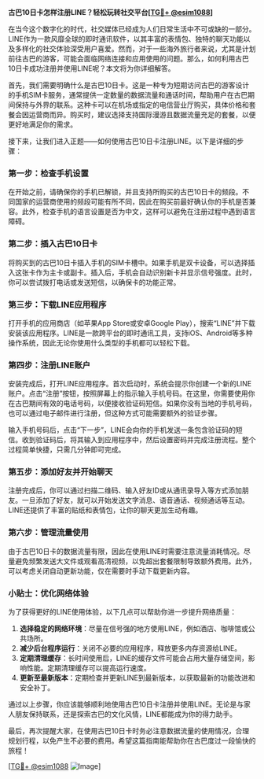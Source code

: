 **古巴10日卡怎样注册LINE？轻松玩转社交平台[[TG💪+ @esim1088](https://t.me/s/esim1088)]**

在当今这个数字化的时代，社交媒体已经成为人们日常生活中不可或缺的一部分。LINE作为一款风靡全球的即时通讯软件，以其丰富的表情包、独特的聊天功能以及多样化的社交体验深受用户喜爱。然而，对于一些海外旅行者来说，尤其是计划前往古巴的游客，可能会面临网络连接和应用使用的问题。那么，如何利用古巴10日卡成功注册并使用LINE呢？本文将为你详细解答。

首先，我们需要明确什么是古巴10日卡。这是一种专为短期访问古巴的游客设计的手机SIM卡服务，通常提供一定数量的数据流量和通话时间，帮助用户在古巴期间保持与外界的联系。这种卡可以在机场或指定的电信营业厅购买，具体价格和套餐会因运营商而异。购买时，建议选择支持国际漫游且数据流量充足的套餐，以便更好地满足你的需求。

接下来，让我们进入正题——如何使用古巴10日卡注册LINE。以下是详细的步骤：

### 第一步：检查手机设置

在开始之前，请确保你的手机已解锁，并且支持所购买的古巴10日卡的频段。不同国家的运营商使用的频段可能有所不同，因此在购买前最好确认你的手机是否兼容。此外，检查手机的语言设置是否为中文，这样可以避免在注册过程中遇到语言障碍。

### 第二步：插入古巴10日卡

将购买到的古巴10日卡插入手机的SIM卡槽中。如果手机是双卡设备，可以选择插入这张卡作为主卡或副卡。插入后，手机会自动识别新卡并显示信号强度。此时，你可以尝试拨打电话或发送短信，以确保卡的功能正常。

### 第三步：下载LINE应用程序

打开手机的应用商店（如苹果App Store或安卓Google Play），搜索“LINE”并下载安装该应用程序。LINE是一款跨平台的即时通讯工具，支持iOS、Android等多种操作系统，因此无论你使用什么类型的手机都可以轻松下载。

### 第四步：注册LINE账户

安装完成后，打开LINE应用程序。首次启动时，系统会提示你创建一个新的LINE账户。点击“注册”按钮，按照屏幕上的指示输入手机号码。在这里，你需要使用你在古巴期间有效的电话号码，以便接收验证码短信。如果你没有当地的手机号码，也可以通过电子邮件进行注册，但这种方式可能需要额外的验证步骤。

输入手机号码后，点击“下一步”，LINE会向你的手机发送一条包含验证码的短信。收到验证码后，将其输入到应用程序中，然后设置密码并完成注册流程。整个过程简单快捷，只需几分钟即可完成。

### 第五步：添加好友并开始聊天

注册完成后，你可以通过扫描二维码、输入好友ID或从通讯录导入等方式添加朋友。一旦添加了好友，就可以开始发送文字消息、语音通话、视频通话等互动。LINE还提供了丰富的贴纸和表情包，让你的聊天更加生动有趣。

### 第六步：管理流量使用

由于古巴10日卡的数据流量有限，因此在使用LINE时需要注意流量消耗情况。尽量避免频繁发送大文件或观看高清视频，以免超出套餐限制导致额外费用。此外，可以考虑关闭自动更新功能，仅在需要时手动下载更新内容。

### 小贴士：优化网络体验

为了获得更好的LINE使用体验，以下几点可以帮助你进一步提升网络质量：

1. **选择稳定的网络环境**：尽量在信号强的地方使用LINE，例如酒店、咖啡馆或公共场所。
2. **减少后台程序运行**：关闭不必要的应用程序，释放更多内存资源给LINE。
3. **定期清理缓存**：长时间使用后，LINE的缓存文件可能会占用大量存储空间，影响性能。定期清理缓存可以提高运行速度。
4. **更新至最新版本**：定期检查并更新LINE到最新版本，以获取最新的功能改进和安全补丁。

通过以上步骤，你应该能够顺利地使用古巴10日卡注册并使用LINE。无论是与家人朋友保持联系，还是探索古巴的文化风情，LINE都能成为你的得力助手。

最后，再次提醒大家，在使用古巴10日卡时务必注意数据流量的使用情况，合理规划行程，以免产生不必要的费用。希望这篇指南能帮助你在古巴度过一段愉快的旅程！

[[TG💪+ @esim1088](https://t.me/s/esim1088) ![Image](https://i.postimg.cc/4NQfJmqS/Snipaste-2025-05-13-00-14-12.png)]